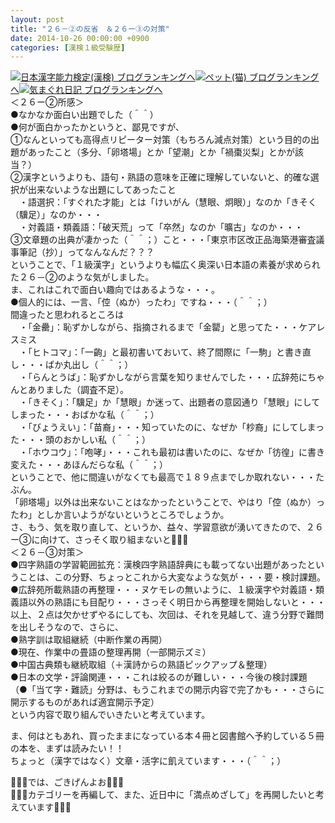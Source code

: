 ```yaml
---
layout: post
title: "２６－②の反省　＆２６ー③の対策"
date: 2014-10-26 00:00:00 +0900
categories: [漢検１級受験歴]
---
```


[![](/syuusyuu9701/assets/images/２６－②の反省-＆２６ー③の対策-br_c_3028_1.gif)](http://blog.with2.net/link.php?1659096:3028 "日本漢字能力検定(漢検) ブログランキングへ")[日本漢字能力検定(漢検) ブログランキングへ](http://blog.with2.net/link.php?1659096:3028)[![](/syuusyuu9701/assets/images/２６－②の反省-＆２６ー③の対策-br_c_1348_1.gif)](http://blog.with2.net/link.php?1659096:1348 "ペット(猫) ブログランキングへ")[ペット(猫) ブログランキングへ](http://blog.with2.net/link.php?1659096:1348)[![](/syuusyuu9701/assets/images/２６－②の反省-＆２６ー③の対策-br_c_9257_1.gif)](http://blog.with2.net/link.php?1659096:9257 "気まぐれ日記 ブログランキングへ")[気まぐれ日記 ブログランキングへ](http://blog.with2.net/link.php?1659096:9257)  
＜２６ー②所感＞  
●なかなか面白い出題でした（＾＾）  
●何が面白かったかというと、鄙見ですが、  
①なんといっても高得点リピーター対策（もちろん減点対策）という目的の出題があったこと（多分、「卵塔場」とか「望潮」とか「禍棗災梨」とかが該当？）  
②漢字というよりも、語句・熟語の意味を正確に理解していないと、的確な選択が出来ないような出題にしてあったこと  
　・語選択：「すぐれた才能」とは「けいがん（慧眼、炯眼）」なのか「きそく（驥足）」なのか・・・  
　・対義語・類義語：「破天荒」って「卒然」なのか「曠古」なのか・・・  
③文章題の出典が凄かった（＾＾；）こと・・・「東京市区改正品海築港審査議事筆記（抄）」ってなんなんだ？？？  
ということで、「１級漢字」というよりも幅広く奥深い日本語の素養が求められた２６－②のような気がしました。  
ま、これはこれで面白い趣向ではあるような・・・。  
●個人的には、一言、「倥（ぬか）ったわ」ですね・・・（＾＾；）  
間違ったと思われるところは  
　・「金罍」：恥ずかしながら、指摘されるまで「金罌」と思ってた・・・ケアレスミス  
　・「ヒトコマ」：「一齣」と最初書いておいて、終了間際に「一駒」と書き直し・・・ばか丸出し（＾＾；）  
　・「らんとうば」：恥ずかしながら言葉を知りませんでした・・・広辞苑にちゃんとありました（調査不足）。  
　・「きそく」：「驥足」か「慧眼」か迷って、出題者の意図通り「慧眼」にしてしまった・・・おばかな私（＾＾；）  
　・「びょうえい」：「苗裔」・・・知っていたのに、なぜか「杪裔」にしてしまった・・・頭のおかしい私（＾＾；）  
　・「ホウコウ」：「咆哮」・・・これも最初は書いたのに、なぜか「彷徨」に書き変えた・・・あほんだらな私（＾＾；）  
ということで、他に間違いがなくても最高で１８９点までしか取れない・・・たぶん。  
「卵塔場」以外は出来ないことはなかったということで、やはり「倥（ぬか）ったわ」としか言いようがないというところでしょうか。  
さ、もう、気を取り直して、というか、益々、学習意欲が湧いてきたので、２６ー③に向けて、さっそく取り組まないと👋👋👋  
＜２６－③対策＞  
●四字熟語の学習範囲拡充：漢検四字熟語辞典にも載ってない出題があったということは、この分野、ちょっとこれから大変なような気が・・・要・検討課題。  
●広辞苑所載熟語の再整理・・・ヌケモレの無いように、１級漢字や対義語・類義語以外の熟語にも目配り・・・さっそく明日から再整理を開始しないと・・・  
以上、２点は欠かせずやるにしても、次回は、それを見越して、違う分野で難問を出しそうなので、さらに、  
●熟字訓は取組継続（中断作業の再開）  
●現在、作業中の畳語の整理再開（一部開示ズミ）  
●中国古典類も継続取組（＋漢詩からの熟語ピックアップ＆整理）  
●日本の文学・評論関連・・・これは絞るのが難しい・・・今後の検討課題  
（●「当て字・難読」分野は、もうこれまでの開示内容で完了かも・・・さらに開示するものがあれば適宜開示予定）  
という内容で取り組んでいきたいと考えています。  
  
ま、何はともあれ、買ったままになっている本４冊と図書館へ予約している５冊の本を、まずは読みたい！！  
ちょっと（漢字ではなく）文章・活字に飢えています・・・（＾＾；）  
  
👋👋👋では、ごきげんよお👋👋👋  
👋👋👋カテゴリーを再編して、また、近日中に「満点めざして」を再開したいと考えています👋👋👋  
  
  
  